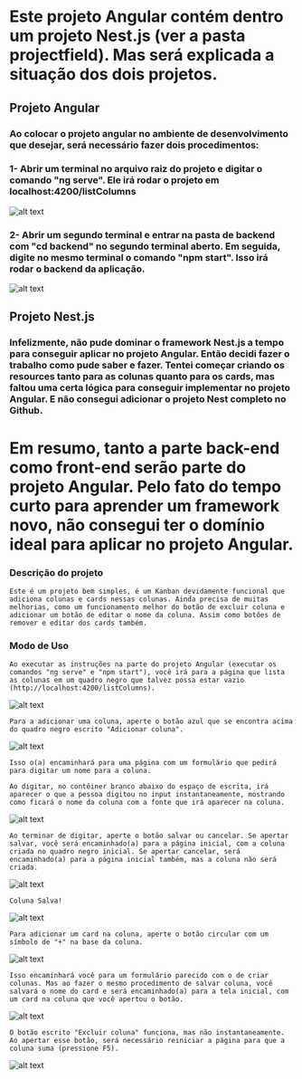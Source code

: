 # Este projeto Angular contém dentro um projeto Nest.js (ver a pasta projectfield). Mas será explicada a situação dos dois projetos.



## Projeto Angular

### Ao colocar o projeto angular no ambiente de desenvolvimento que desejar, será necessário fazer dois procedimentos:

### 1- Abrir um terminal no arquivo raiz do projeto e digitar o comando "ng serve". Ele irá rodar o projeto em localhost:4200/listColumns

![alt text](/images/7240C70C-5FAC-4D9B-9395-8DCCEBB823BC_4_5005_c.jpeg)

### 2- Abrir um segundo terminal e entrar na pasta de backend com "cd backend" no segundo terminal aberto. Em seguida, digite no mesmo terminal o comando "npm start". Isso irá rodar o backend da aplicação.


![alt text](/images/4885AE20-C250-466F-AD80-B550FDD8DF3D_4_5005_c.jpeg)


## Projeto Nest.js

### Infelizmente, não pude dominar o framework Nest.js a tempo para conseguir aplicar no projeto Angular. Então decidi fazer o trabalho como pude saber e fazer. Tentei começar criando os resources tanto para as colunas quanto para os cards, mas faltou uma certa lógica para conseguir implementar no projeto Angular. E não consegui adicionar o projeto Nest completo no Github. 

# Em resumo, tanto a parte back-end como front-end serão parte do projeto Angular. Pelo fato do tempo curto para aprender um framework novo, não consegui ter o domínio ideal para aplicar no projeto Angular.

### Descrição do projeto

    Este é um projeto bem simples, é um Kanban devidamente funcional que adiciona colunas e cards nessas colunas. Ainda precisa de muitas melhorias, como um funcionamento melhor do botão de excluir coluna e adicionar um botão de editar o nome da coluna. Assim como botões de remover e editar dos cards também.


### Modo de Uso

    Ao executar as instruções na parte do projeto Angular (executar os comandos "ng serve" e "npm start"), você irá para a página que lista as colunas em um quadro negro que talvez possa estar vazio (http://localhost:4200/listColumns). 

  ![alt text](/images/F77EAA6F-CC63-4164-AFBF-FF4F50C65D37.jpeg)

    Para a adicionar uma coluna, aperte o botão azul que se encontra acima do quadro negro escrito "Adicionar coluna".
    
  ![alt text](/images/FDBCD232-E5C7-4493-BCB8-9ED85286288A_4_5005_c.jpeg)
    
    Isso o(a) encaminhará para uma página com um formulário que pedirá para digitar um nome para a coluna. 
    
    Ao digitar, no contêiner branco abaixo do espaço de escrita, irá aparecer o que a pessoa digitou no input instantaneamente, mostrando como ficará o nome da coluna com a fonte que irá aparecer na coluna. 
    
  ![alt text](/images/26070810-17D1-4069-BAF0-D3E037F7AC02.jpeg)
  
    
    Ao terminar de digitar, aperte o botão salvar ou cancelar. Se apertar salvar, você será encaminhado(a) para a página inicial, com a coluna criada no quadro negro inicial. Se apertar cancelar, será encaminhado(a) para a página inicial também, mas a coluna não será criada.

  ![alt text](/images/552B812F-1415-401A-A6DB-962A63529CA8_4_5005_c.jpeg)
  
    Coluna Salva!

  ![alt text](/images/4A705DA1-D827-4E91-ADDC-0384EEF93262.jpeg)
  

    Para adicionar um card na coluna, aperte o botão circular com um símbolo de "+" na base da coluna. 
    
  ![alt text](/images/2191A92D-971F-4CA5-A4E1-7875E4DBC9E1.jpeg)
  
    
    Isso encaminhará você para um formulário parecido com o de criar colunas. Mas ao fazer o mesmo procedimento de salvar coluna, você salvará o nome do card e será encaminhado(a) para a tela inicial, com um card na coluna que você apertou o botão.

  ![alt text](/images/655A041F-78F4-4807-9897-42480F23D2F9.jpeg)


    O botão escrito "Excluir coluna" funciona, mas não instantaneamente. Ao apertar esse botão, será necessário reiniciar a página para que a coluna suma (pressione F5).

  ![alt text](/images/EF861612-BA13-4C0A-862D-17CE4E925A64_4_5005_c.jpeg)
